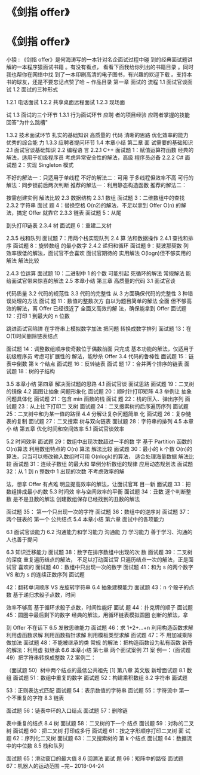 # 《剑指 offer》

# 《剑指 offer》

小猿 : 《剑指 offer》是何海涛写的一本针对名企面试过程中碰 到的经典面试题讲解的一本程序猿面试书籍 。有没有看点， 看看下面我给你列出的书籍目录 。同时我也帮你在网络中找 到了一本印刷高清的电子图书，有兴趣的欢迎下载 。支持本 书的球友，还是不要忘记点赞了哈 ~ 作品目录 第一章 面试的 流程 1.1 面试官谈面试 1.2 面试的三种形式

1.2.1 电话面试 1.2.2 共享桌面远程面试 1.2.3 现场面

试 1.3 面试的三个环节 1.3.1 行为面试环节 应聘 者的项目经验 应聘者掌握的技能 回答"为什么跳槽"

1.3.2 技术面试环节 扎实的基础知识 高质量的 代码 清晰的思路 优化效率的能力 优秀的综合能 力 1.3.3 应聘者提问环节 1.4 本章小结 第二章 面 试需要的基础知识 2.1 面试官谈基础知识 2.2 编程语 言 2.2.1 C++ 面试题 1：赋值运算符函数 经典的 解法，适用于初级程序员 考虑异常安全性的解法，高级 程序员必备 2.2.2 C# 面试题 2：实现 Singleton 模式

不好的解法一：只适用于单线程 不好的解法二：可用 于多线程但效率不高 可行的解法：同步锁前后两次判断 推荐的解法一：利用静态构造函数 推荐的解法二：

按需创建实例 解法比较 2.3 数据结构 2.3.1 数组 面试题 3：二维数组中的查找 2.3.2 字符串 面试 题 4：替换空格 O(n2)的解法，不足以拿到 Offer O(n) 的解法，搞定 Offer 就靠它 2.3.3 链表 面试题 5：从尾

到头打印链表 2.3.4 树 面试题 6：重建二叉树

2.3.5 栈和队列 面试题 7：用两个栈实现队列 2.4 算 法和数据操作 2.4.1 查找和排序 面试题 8：旋转数组 的最小数字 2.4.2 递归和循环 面试题 9：斐波那契数 列 效率很低的解法，面试官不会喜欢 面试官期待的 实用解法 O(logn)但不够实用的解法 解法比较

2.4.3 位运算 面试题 10：二进制中 1 的个数 可能引起 死循环的解法 常规解法 能给面试官带来惊喜的解法 2.5 本章小结 第三章 高质量的代码 3.1 面试官谈

代码质量 3.2 代码的规范性 3.3 代码的完整性 从 3 方面确保代码的完整性 3 种错误处理的方法 面试 题 11：数值的整数次方 自以为题目简单的解法 全面 但不够高效的解法，离 Offer 已经很近了 全面又高效的解 法，确保能拿到 Offer 面试题 12：打印 1 到最大的 n 位数

跳进面试官陷阱 在字符串上模拟数字加法 把问题 转换成数字排列 面试题 13：在 O(1)时间删除链表结点

面试题 14：调整数组顺序使奇数位于偶数前面 只完成 基本功能的解法，仅适用于初级程序员 考虑可扩展性的 解法，能秒杀 Offer 3.4 代码的鲁棒性 面试题 15：链 表中倒数 第 k 个结点 面试题 16：反转链表 面试 题 17：合并两个排序的链表 面试题 18：树的子结构

3.5 本章小结 第四章 解决面试题的思路 4.1 面试官谈 面试思路 面试题 19：二叉树的镜像 4.2 画图让抽象 问题形象化 面试题 20：顺时针打印矩阵 4.3 举例让 抽象问题具体化 面试题 21：包含 min 函数的栈 面试 题 22：栈的压入、弹出序列 面试题 23：从上往下打印二 叉树 面试题 24：二叉搜索树的后序遍历序列 面试题 25：二叉树中和为某一值的路径 4.4 分解让复杂问题简单 化 面试题 26：复杂链表的复制 面试题 27：二叉搜索 树与双向链表 面试题 28：字符串的排列 4.5 本章小 结 第五章 优化时间和空间效率 5.1 面试官谈效率

5.2 时间效率 面试题 29：数组中出现次数超过一半的数 字 基于 Partition 函数的 O(n)算法 利用数组特点的 O(n) 算法 解法比较 面试题 30：最小的 k 个数 O(n)的 算法，只当可以修改输入数组时可用 O(nlogk)的算法， 适合处理海量数据 解法比较 面试题 31：连续子数组 的最大和 举例分析数组的规律 应用动态规划法 面试题 32：从 1 到 n 整数中 1 出现的次数 不考虑效率的解

法，想拿 Offer 有点难 明显提高效率的解法，让面试官耳 目一新 面试题 33：把数组排成最小的数 5.3 时间效 率与空间效率的平衡 面试题 34：丑数 逐个判断整数 是不是丑数的解法 创建数组保存已经找到的丑数的解法

面试题 35： 第一个只出现一次的字符 面试题 36：数组中的逆序对 面试题 37：两个链表的 第一个 公共结点 5.4 本章小结 第六章 面试中的各项能力

6.1 面试官谈能力 6.2 沟通能力和学习能力 沟通能 力 学习能力 善于学习、沟通的人也善于提问

6.3 知识迁移能力 面试题 38：数字在排序数组中出现的次 数 面试题 39：二叉树的深度 重复遍历结点的解法， 不足以打动面试官 只遍历结点一次的解法，正是面试官 喜欢的 面试题 40：数组中只出现一次的数字 面试题 41：和为 s 的两个数字 VS 和为 s 的连续正数序列 面试题

42：翻转单词顺序 VS 左旋转字符串 6.4 抽象建模能力 面试题 43：n 个骰子的点数 基于递归求骰子点数，时间

效率不够高 基于循环求骰子点数，时间性能好 面试 题 44：扑克牌的顺子 面试题 45：圆圈中最后剩下的数字 经典的解法，用循环链表模拟圆圈 创新的解法，拿

到 Offer 不在话下 6.5 发散思维能力 面试题 46：求 1+2+…+n 利用构造函数求解 利用虚函数求解 利用函数指针求解 利用模板类型求解 面试题 47：不 用加减乘除做加法 面试题 48：不能被继承的类 常规 的解法：把构造函数设为私有函数 新奇的解法：利用虚 拟继承 6.6 本章小结 第七章 两个面试案例 7.1 案 例一：（面试题 49）把字符串转换成整数 7.2 案例二：

（面试题 50）树中两个结点的最低公共祖先 [1] 第八章 英文版 新增面试题 8.1 数组 面试题 51：数组中重复的数字 面试题 52：构建乘积数组 8.2 字符串 面试题

53：正则表达式匹配 面试题 54：表示数值的字符串 面试题 55：字符流中 第一个不重复的字符 8.3 链表

面试题 56：链表中环的入口结点 面试题 57：删除链

表中重复的结点 8.4 树 面试题 58：二叉树的下一个 结点 面试题 59：对称的二叉树 面试题 60：把二叉树 打印成多行 面试题 61：按之字形顺序打印二叉树 面 试题 62：序列化二叉树 面试题 63：二叉搜索树的 第 k 个结点 面试题 64：数据流中的中位数 8.5 栈和队列

面试题 65：滑动窗口的最大值 8.6 回溯法 面试 题 66：矩阵中的路径 面试题 67：机器人的运动范围 ~完~ 2018-04-24
